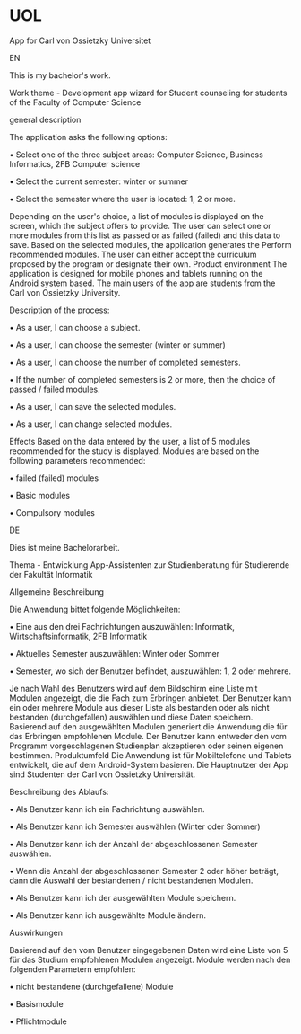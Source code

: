 # UOL
App for Carl von Ossietzky Universitet

EN

This is my bachelor's work.

Work theme - Development app wizard for Student counseling for students of the Faculty of Computer Science

general description

The application asks the following options:

• Select one of the three subject areas: Computer Science, Business Informatics, 2FB
Computer science

• Select the current semester: winter or summer

• Select the semester where the user is located: 1, 2 or more.

Depending on the user's choice, a list of modules is displayed on the screen,
which the subject offers to provide. The user can select one or more modules from this list as passed or as failed (failed) and this data
to save. Based on the selected modules, the application generates the
Perform recommended modules. The user can either accept the curriculum proposed by the program or designate their own.
Product environment
The application is designed for mobile phones and tablets running on the Android system
based. The main users of the app are students from the Carl von Ossietzky University.


Description of the process:

• As a user, I can choose a subject.

• As a user, I can choose the semester (winter or summer)

• As a user, I can choose the number of completed semesters.

• If the number of completed semesters is 2 or more, then the choice
of passed / failed modules.

• As a user, I can save the selected modules.

• As a user, I can change selected modules.


Effects
Based on the data entered by the user, a list of 5 modules recommended for the study is displayed. Modules are based on the following parameters
recommended:

• failed (failed) modules

• Basic modules

• Compulsory modules



DE

Dies ist meine Bachelorarbeit.

Thema - Entwicklung App-Assistenten zur
Studienberatung für Studierende der Fakultät Informatik

Allgemeine Beschreibung

Die Anwendung bittet folgende Möglichkeiten:

• Eine aus den drei Fachrichtungen auszuwählen: Informatik, Wirtschaftsinformatik, 2FB
Informatik

• Aktuelles Semester auszuwählen: Winter oder Sommer

• Semester, wo sich der Benutzer befindet, auszuwählen: 1, 2 oder mehrere.

Je nach Wahl des Benutzers wird auf dem Bildschirm eine Liste mit Modulen angezeigt,
die die Fach zum Erbringen anbietet. Der Benutzer kann ein oder mehrere Module aus dieser Liste als bestanden oder als nicht bestanden (durchgefallen) auswählen und diese Daten
speichern. Basierend auf den ausgewählten Modulen generiert die Anwendung die für das
Erbringen empfohlenen Module. Der Benutzer kann entweder den vom Programm vorgeschlagenen Studienplan akzeptieren oder seinen eigenen bestimmen.
Produktumfeld
Die Anwendung ist für Mobiltelefone und Tablets entwickelt, die auf dem Android-System
basieren. Die Hauptnutzer der App sind Studenten der Carl von Ossietzky Universität.


Beschreibung des Ablaufs:

• Als Benutzer kann ich ein Fachrichtung auswählen.

• Als Benutzer kann ich Semester auswählen (Winter oder Sommer)

• Als Benutzer kann ich der Anzahl der abgeschlossenen Semester auswählen.

• Wenn die Anzahl der abgeschlossenen Semester 2 oder höher beträgt, dann die Auswahl
der bestandenen / nicht bestandenen Modulen.

• Als Benutzer kann ich der ausgewählten Module speichern.

• Als Benutzer kann ich ausgewählte Module ändern.

Auswirkungen

Basierend auf den vom Benutzer eingegebenen Daten wird eine Liste von 5 für das Studium empfohlenen Modulen angezeigt. Module werden nach den folgenden Parametern
empfohlen:

• nicht bestandene (durchgefallene) Module

• Basismodule

• Pflichtmodule


